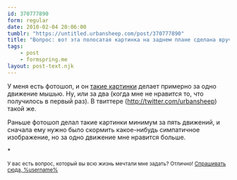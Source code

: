 ```yaml
---
id: 370777890
form: regular
date: 2010-02-04 20:06:00
tumblr: "https://untitled.urbansheep.com/post/370777890"
title: "Вопрос: вот эта полосатая картинка на заднем плане сделана вручную или скачана?)"
tags:
    - post
    - formspring.me
layout: post-text.njk
---
```


<p>У меня есть фотошоп, и он <a href="http://www.formspring.me/urbansheep">такие картинки</a> делает примерно за одно движение мышью. Ну, или за два (когда мне не нравится то, что получилось в первый раз). В твиттере (<a href="http://twitter.com/urbansheep">http://twitter.com/urbansheep</a>) такой же.</p>

<p>Раньше фотошоп делал такие картинки минимум за пять движений, и сначала ему нужно было скормить какое-нибудь симпатичное изображение, но за одно движение мне нравится больше.</p>

<p>*</p>

<p><small>У вас есть вопрос, который вы всю жизнь мечтали мне задать? Отлично! <a href="http://formspring.me/urbansheep">Спрашивать сюда, %username%</a></small></p>

